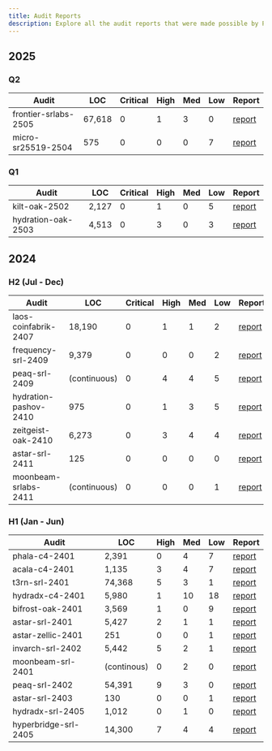 ```yaml
---
title: Audit Reports
description: Explore all the audit reports that were made possible by PAL
---
```

## 2025
### Q2

| Audit                | LOC    | Critical | High | Med | Low | Report                                                 |
|----------------------|--------|----------|------|-----|-----|--------------------------------------------------------|
| frontier-srlabs-2505 | 67,618 | 0        | 1    | 3   | 0   | [report](/audit_reports/25q2/frontier-srlabs-2505.pdf) |
| micro-sr25519-2504   | 575    | 0        | 0    | 0   | 7   | [report](/audit_reports/25q2/micro-sr25519-2504.pdf)   |


### Q1

| Audit              | LOC   | Critical | High | Med | Low | Report                                               |
|--------------------|-------|----------|------|-----|-----|------------------------------------------------------|
| kilt-oak-2502      | 2,127 | 0        | 1    | 0   | 5   | [report](/audit_reports/25q1/kilt-oak-2502.pdf)      |
| hydration-oak-2503 | 4,513 | 0        | 3    | 0   | 3   | [report](/audit_reports/25q1/hydration-oak-2503.pdf) |


## 2024

### H2 (Jul - Dec)

| Audit                 | LOC          | Critical | High | Med | Low | Report                                                  |
|-----------------------|--------------|----------|------|-----|-----|---------------------------------------------------------|
| laos-coinfabrik-2407  | 18,190       | 0        | 1    | 1   | 2   | [report](/audit_reports/24h2/laos-coinfabrik-2407.pdf)  |
| frequency-srl-2409    | 9,379        | 0        | 0    | 0   | 2   | [report](/audit_reports/24h2/frequency-srl-2409.pdf)    |
| peaq-srl-2409         | (continuous) | 0        | 4    | 4   | 5   | [report](/audit_reports/24h2/peaq-srl-2409.pdf)         |
| hydration-pashov-2410 | 975          | 0        | 1    | 3   | 5   | [report](/audit_reports/24h2/hydration-pashov-2410.pdf) |
| zeitgeist-oak-2410    | 6,273        | 0        | 3    | 4   | 4   | [report](/audit_reports/24h2/zeitgeist-oak-2410.pdf)    |
| astar-srl-2411        | 125          | 0        | 0    | 0   | 0   | [report](/audit_reports/24h2/astar-srl-2411.pdf)        |
| moonbeam-srlabs-2411  | (continuous) | 0        | 0    | 0   | 1   | [report](/audit_reports/24h2/moonbeam-srl-2411.pdf)     |

### H1 (Jan - Jun)

| Audit                | LOC         | High | Med | Low | Report                                                 |
|----------------------|-------------|------|-----|-----|--------------------------------------------------------|
| phala-c4-2401        | 2,391       | 0    | 4   | 7   | [report](/audit_reports/24h1/phala-c4-2401.pdf)        |
| acala-c4-2401        | 1,135       | 3    | 4   | 7   | [report](/audit_reports/24h1/acala-c4-2401.pdf)        |
| t3rn-srl-2401        | 74,368      | 5    | 3   | 1   | [report](/audit_reports/24h1/t3rn-srl-2401.pdf)        |
| hydradx-c4-2401      | 5,980       | 1    | 10  | 18  | [report](/audit_reports/24h1/hydradx-c4-2401.pdf)      |
| bifrost-oak-2401     | 3,569       | 1    | 0   | 9   | [report](/audit_reports/24h1/bifrost-oak-2401.pdf)     |
| astar-srl-2401       | 5,427       | 2    | 1   | 1   | [report](/audit_reports/24h1/astar-srl-2401.pdf)       |
| astar-zellic-2401    | 251         | 0    | 0   | 1   | [report](/audit_reports/24h1/astar-zellic-2401.pdf)    |
| invarch-srl-2402     | 5,442       | 5    | 2   | 1   | [report](/audit_reports/24h1/invarch-srl-2402.pdf)     |
| moonbeam-srl-2401    | (continous) | 0    | 2   | 0   | [report](/audit_reports/24h1/moonbeam-srl-2401.pdf)    |
| peaq-srl-2402        | 54,391      | 9    | 3   | 0   | [report](/audit_reports/24h1/peaq-srl-2402.pdf)        |
| astar-srl-2403       | 130         | 0    | 0   | 1   | [report](/audit_reports/24h1/astar-srl-2403.pdf)       |
| hydradx-srl-2405     | 1,012       | 0    | 1   | 0   | [report](/audit_reports/24h1/hydradx-srl-2405.pdf)     |
| hyperbridge-srl-2405 | 14,300      | 7    | 4   | 4   | [report](/audit_reports/24h1/hyperbridge-srl-2405.pdf) |
